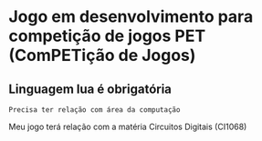 # Jogo em desenvolvimento para competição de jogos PET (ComPETição de Jogos)
 ## Linguagem lua é obrigatória
    Precisa ter relação com área da computação

 Meu jogo terá relação com a matéria Circuitos Digitais (CI1068)
